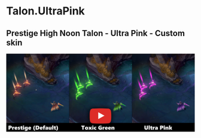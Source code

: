 # Talon.UltraPink

## Prestige High Noon Talon - **__Ultra Pink__** - Custom skin

[![IMAGE ALT TEXT HERE](./readme_picture.png)](https://www.youtube.com/watch?v=hdWnTyzXnX8)
